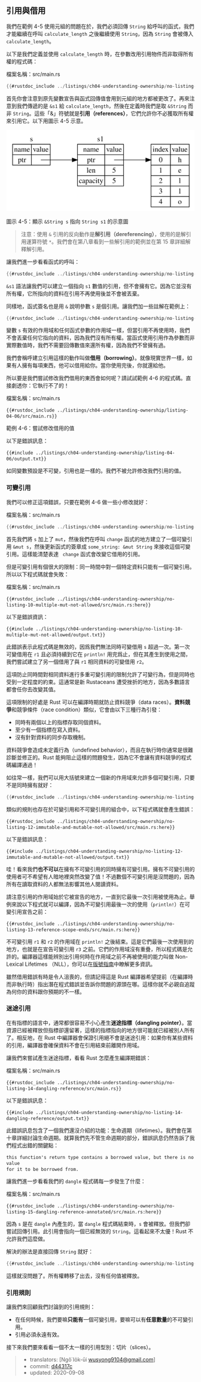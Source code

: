 ## 引用與借用

我們在範例 4-5 使用元組的問題在於，我們必須回傳 `String` 給呼叫的函式，我們才能繼續在呼叫 `calculate_length` 之後繼續使用 `String`，因為 `String` 會被傳入 `calculate_length`。

以下是我們定義並使用 `calculate_length` 時，在參數改用引用物件而非取得所有權的程式碼：

<span class="filename">檔案名稱：src/main.rs</span>

```rust
{{#rustdoc_include ../listings/ch04-understanding-ownership/no-listing-07-reference/src/main.rs:all}}
```

首先你會注意到原先變數宣告與函式回傳值會用到元組的地方都被更改了。再來注意到我們傳遞的是 `&s1` 給 `calculate_length`，然後在定義時我們是取 `&String` 而非 `String`。這些「&」符號就是**引用（references）**，它們允許你不必獲取所有權來引用它。以下用圖示 4-5 示意。 

<img alt="&String s pointing at String s1" src="img/trpl04-05.svg" class="center" />

<span class="caption">圖示 4-5：顯示 `&String s` 指向 `String s1` 的示意圖</span>

> 注意：使用 `&` 引用的反向動作是**解引用（dereferencing）**，使用的是解引用運算符號 `*`。我們會在第八章看到一些解引用的範例並在第 15 章詳細解釋解引用。

讓我們進一步看看函式的呼叫：

```rust
{{#rustdoc_include ../listings/ch04-understanding-ownership/no-listing-07-reference/src/main.rs:here}}
```

`&s1` 語法讓我們可以建立一個指向 `s1` 數值的引用，但不會擁有它。因為它並沒有所有權，它所指向的資料在引用不再使用後並不會被丟棄。

同樣地，函式簽名也是用 `&` 說明參數 `s` 是個引用。讓我們加一些註解在範例上：

```rust
{{#rustdoc_include ../listings/ch04-understanding-ownership/no-listing-08-reference-with-annotations/src/main.rs:here}}
```

變數 `s` 有效的作用域和任何函式參數的作用域一樣，但當引用不再使用時，我們不會丟棄任何它指向的資料，因為我們沒有所有權。當函式使用引用作為參數而非實際數值時，我們不需要回傳數值來還所有權，因為我們不曾擁有過。

我們會稱呼建立引用這樣的動作叫做**借用（borrowing）**。就像現實世界一樣，如果有人擁有每項東西，他可以借用給你。當你使用完後，你就還給他。

所以要是我們嘗試修改我們借用的東西會如何呢？請試試範例 4-6 的程式碼。直接劇透你：它執行不了的！

<span class="filename">檔案名稱：src/main.rs</span>

```rust,ignore,does_not_compile
{{#rustdoc_include ../listings/ch04-understanding-ownership/listing-04-06/src/main.rs}}
```

<span class="caption">範例 4-6：嘗試修改借用的值</span>

以下是錯誤訊息：

```console
{{#include ../listings/ch04-understanding-ownership/listing-04-06/output.txt}}
```

如同變數預設是不可變，引用也是一樣的。我們不被允許修改我們引用的值。

### 可變引用

我們可以修正這項錯誤，只要在範例 4-6 做一些小修改就好：

<span class="filename">檔案名稱：src/main.rs</span>

```rust
{{#rustdoc_include ../listings/ch04-understanding-ownership/no-listing-09-fixes-listing-04-06/src/main.rs}}
```

首先我們將 `s` 加上了 `mut`，然後我們在呼叫 `change` 函式的地方建立了一個可變引用 `&mut s`，然後更新函式的簽章成 `some_string: &mut String` 來接收這個可變引用。這樣能清楚表達 ` change` 函式會改變它借用的引用。

但是可變引用有個很大的限制：同一時間中對一個特定資料只能有一個可變引用。所以以下程式碼就會失敗：

<span class="filename">檔案名稱：src/main.rs</span>

```rust,ignore,does_not_compile
{{#rustdoc_include ../listings/ch04-understanding-ownership/no-listing-10-multiple-mut-not-allowed/src/main.rs:here}}
```

以下是錯誤資訊：

```console
{{#include ../listings/ch04-understanding-ownership/no-listing-10-multiple-mut-not-allowed/output.txt}}
```

此錯誤表示此程式碼是無效的，因爲我們無法同時可變借用 `s` 超過一次。第一次可變借用在 `r1` 且必須持續到它在 `println!` 用完爲止，但在其產生到使用之間，我們嘗試建立了另一個借用了與 `r1` 相同資料的可變借用 `r2`。

這項防止同時間對相同資料進行多重可變引用的限制允許了可變行為，但是同時也受到一定程度的約束。這通常是新 Rustaceans 遭受挫折的地方，因為多數語言都會任你去改變其值。

這項限制的好處是 Rust 可以在編譯時期就防止資料競爭（data races）。**資料競爭**和競爭條件（race condition）類似，它會由以下三種行為引發：

* 同時有兩個以上的指標存取同個資料。
* 至少有一個指標在寫入資料。
* 沒有針對資料的同步存取機制。

資料競爭會造成未定義行為（undefined behavior），而且在執行時你通常是很難診斷並修正的。Rust 能夠阻止這樣的問題發生，因為它不會讓有資料競爭的程式碼編譯通過！

如往常一樣，我們可以用大括號來建立一個新的作用域來允許多個可變引用，只要不是同時擁有就好：

```rust
{{#rustdoc_include ../listings/ch04-understanding-ownership/no-listing-11-muts-in-separate-scopes/src/main.rs:here}}
```

類似的規則也存在於可變引用和不可變引用的組合中，以下程式碼就會產生錯誤：

```rust,ignore,does_not_compile
{{#rustdoc_include ../listings/ch04-understanding-ownership/no-listing-12-immutable-and-mutable-not-allowed/src/main.rs:here}}
```

以下是錯誤訊息：

```console
{{#include ../listings/ch04-understanding-ownership/no-listing-12-immutable-and-mutable-not-allowed/output.txt}}
```

哇！看來我們**也不可以**在擁有不可變引用的同時擁有可變引用。擁有不可變引用的使用者可不希望有人暗地裡突然改變了值！不過數個不可變引用是沒問題的，因為所有在讀取資料的人都無法影響其他人閱讀資料。

請注意引用的作用域始於它被宣告的地方，一直到它最後一次引用被使用為止。舉例來說以下程式就可以編譯，因為不可變引用最後一次的使用（`println!`）在可變引用宣告之前：

```rust,edition2018
{{#rustdoc_include ../listings/ch04-understanding-ownership/no-listing-13-reference-scope-ends/src/main.rs:here}}
```

不可變引用 `r1` 和 `r2` 的作用域在 `println!` 之後結束。這是它們最後一次使用到的地方，也就是在宣告可變引用 `r3` 之前。它們的作用域沒有重疊，所以程式碼是允許的。編譯器這樣能辨別出引用何時在作用域之前不再被使用的能力叫做 Non-Lexical Lifetimes （NLL），你可以在[版號指南][nll]中瞭解更多資訊。

雖然借用錯誤有時是令人沮喪的，但請記得這是 Rust 編譯器希望提前（在編譯時而非執行時）指出潛在程式錯誤並告訴你問題的源頭在哪。這樣你就不必親自追蹤為何你的資料跟你預期的不一樣。

### 迷途引用

在有指標的語言中，通常都很容易不小心產生**迷途指標（dangling pointer）**。當資源已經被釋放但指標卻還留著，這樣的指標指向的地方很可能就已經被別人所有了。相反地，在 Rust 中編譯器會保證引用絕不會是迷途引用：如果你有某些資料的引用，編譯器會確保資料不會在引用結束前離開作用域。

讓我們來嘗試產生迷途指標，看看 Rust 怎麼產生編譯期錯誤：

<span class="filename">檔案名稱：src/main.rs</span>

```rust,ignore,does_not_compile
{{#rustdoc_include ../listings/ch04-understanding-ownership/no-listing-14-dangling-reference/src/main.rs}}
```

以下是錯誤訊息：

```console
{{#include ../listings/ch04-understanding-ownership/no-listing-14-dangling-reference/output.txt}}
```

此錯誤訊息包含了一個我們還沒介紹的功能：生命週期（lifetimes）。我們會在第十章詳細討論生命週期。就算我們先不管生命週期的部分，錯誤訊息仍然告訴了我們程式出錯的關鍵點：

```text
this function's return type contains a borrowed value, but there is no value
for it to be borrowed from.
```

讓我們進一步看看我們的 `dangle` 程式碼每一步發生了什麼：

<span class="filename">檔案名稱：src/main.rs</span>

```rust,ignore,does_not_compile
{{#rustdoc_include ../listings/ch04-understanding-ownership/no-listing-15-dangling-reference-annotated/src/main.rs:here}}
```

因為 `s` 是在 `dangle` 內產生的，當 `dangle` 程式碼結束時，`s` 會被釋放。但我們卻嘗試回傳引用。此引用會指向一個已經無效的 `String`。這看起來不太優！Rust 不允許我們這麼做。

解決的辦法是直接回傳 `String` 就好：

```rust
{{#rustdoc_include ../listings/ch04-understanding-ownership/no-listing-16-no-dangle/src/main.rs:here}}
```

這樣就沒問題了。所有權轉移了出去，沒有任何值被釋放。

### 引用規則

讓我們來回顧我們討論到的引用規則：

* 在任何時候，我們要嘛**只能有**一個可變引用，要嘛可以有**任意數量**的不可變引用。
* 引用必須永遠有效。

接下來我們要來看看一個不太一樣的引用型別：切片（slices）。

[nll]: https://doc.rust-lang.org/edition-guide/rust-2018/ownership-and-lifetimes/non-lexical-lifetimes.html

> - translators: [Ngô͘ Io̍k-ūi <wusyong9104@gmail.com>]
> - commit: [d44317c](https://github.com/rust-lang/book/blob/d44317c3122b44fb713aba66cc295dee3453b24b/src/ch04-02-references-and-borrowing.md)
> - updated: 2020-09-08